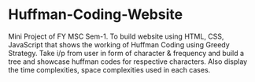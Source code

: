 # Huffman-Coding-Website
Mini Project of FY MSC Sem-1. To build website using HTML, CSS, JavaScript that shows the working of Huffman Coding using Greedy Strategy. Take i/p from user in form of character &amp; frequency and build a tree and showcase huffman codes for respective characters. Also display the time complexities, space complexities used in each cases.
